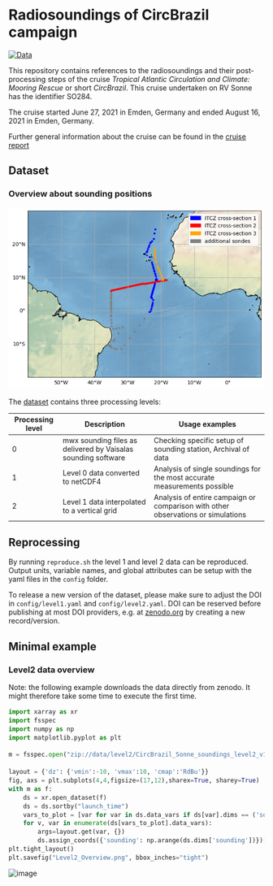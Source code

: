 # Radiosoundings of CircBrazil campaign
[![Data](https://img.shields.io/badge/Data-10.5281%2Fzenodo.7051674-green)](https://doi.org/110.5281/zenodo.7051674)

This repository contains references to the radiosoundings and their post-processing steps of the cruise
*Tropical Atlantic Circulation and Climate: Mooring Rescue* or short *CircBrazil*. This cruise undertaken on RV Sonne has the identifier SO284.

The cruise started June 27, 2021 in Emden, Germany and ended August 16, 2021 in Emden, Germany.

Further general information about the cruise can be found in the [cruise report](https://doi.org/10.48433/cr_so284)

## Dataset

### Overview about sounding positions
![image](examples/sounding_launch_positions.png)

The [dataset](https://doi.org/110.5281/zenodo.7051674) contains three processing levels:

|Processing level | Description | Usage examples |
| --- | --- | --- |
| 0 | mwx sounding files as delivered by Vaisalas sounding software | Checking specific setup of sounding station, Archival of data |
| 1 | Level 0 data converted to netCDF4 | Analysis of single soundings for the most accurate measurements possible |
| 2 | Level 1 data interpolated to a vertical grid | Analysis of entire campaign or comparison with other observations or simulations |

## Reprocessing
By running `reproduce.sh` the level 1 and level 2 data can be reproduced. Output units, variable names, and global attributes
can be setup with the yaml files in the `config` folder.

To release a new version of the dataset, please make sure to adjust the DOI in `config/level1.yaml` and `config/level2.yaml`.
DOI can be reserved before publishing at most DOI providers, e.g. at [zenodo.org](https://help.zenodo.org/) by creating a new record/version.

## Minimal example
### Level2 data overview

Note: the following example downloads the data directly from zenodo. It might therefore take some time to execute the first time.

```python
import xarray as xr
import fsspec
import numpy as np
import matplotlib.pyplot as plt

m = fsspec.open("zip://data/level2/CircBrazil_Sonne_soundings_level2_v1.0.0.nc::simplecache::https://zenodo.org/api/files/48e1380e-eb65-47fe-8642-c38430495efd/data.zip")

layout = {'dz': {'vmin':-10, 'vmax':10, 'cmap':'RdBu'}}
fig, axs = plt.subplots(4,4,figsize=(17,12),sharex=True, sharey=True)
with m as f:
    ds = xr.open_dataset(f)
    ds = ds.sortby("launch_time")
    vars_to_plot = [var for var in ds.data_vars if ds[var].dims == ('sounding', 'alt')]
    for v, var in enumerate(ds[vars_to_plot].data_vars):
        args=layout.get(var, {})
        ds.assign_coords({'sounding': np.arange(ds.dims['sounding'])})[var].plot(x='sounding', **args, ax=axs.flatten()[v])
plt.tight_layout()
plt.savefig("Level2_Overview.png", bbox_inches="tight")
```
![image](https://user-images.githubusercontent.com/43613877/189406161-46c0549e-5415-44c1-8dd2-e1db229a7543.png)
